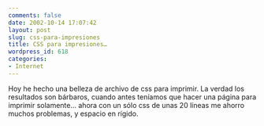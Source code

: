 ```yaml
---
comments: false
date: 2002-10-14 17:07:42
layout: post
slug: css-para-impresiones
title: CSS para impresiones…
wordpress_id: 618
categories:
- Internet
---
```


Hoy he hecho una belleza de archivo de css para imprimir. La verdad los resultados son bárbaros, cuando antes teníamos que hacer una página para imprimir solamente… ahora con un sólo css de unas 20 líneas me ahorro muchos problemas, y espacio en rígido.




 
